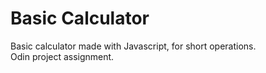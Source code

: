 # Basic Calculator

Basic calculator made with Javascript, for short operations. \
Odin project assignment.
